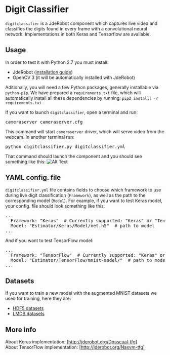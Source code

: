 # Digit Classifier
<code>digitclassifier</code> is a JdeRobot component which captures live video and classifies the digits found in every frame with a convolutional neural network. Implementations in both Keras and Tensorflow are available.
## Usage
In order to test it with Python 2.7 you must install: 
* JdeRobot ([installation guide](http://jderobot.org/Installation))
* OpenCV 3 (it will be automatically installed with JdeRobot)

Aditionally, you will need a few Python packages, generally installable via <code>python-pip</code>. We have prepared a <code>requirements.txt</code> file, which will automatically install all these dependencies by running:
<code>pip2 installl -r requirements.txt </code>


If you want to launch <code>digitclassifier</code>, open a terminal and run:
<pre>
cameraserver cameraserver.cfg
</pre>
This command will start <code>cameraserver</code> driver, which will serve 
video from the webcam. In another terminal run:
<pre>
python digitclassifier.py digitclassifier.yml
</pre>
That command should launch the component and you should see something like this:
![Alt Text](https://media.giphy.com/media/xT0xevE4RgzA4CTEju/giphy.gif)

## YAML config. file
<code>digitclassifier.yml</code> file contains fields to choose which framework
to use during live digit classification (<code>Framework</code>), as well
as the path to the corresponding model (<code>Model</code>). For example, if 
you want to test Keras model, your config. file should look something like 
this: 
<pre>
...
  Framework: "Keras"  # Currently supported: "Keras" or "Tensorflow"
  Model: "Estimator/Keras/Model/net.h5"  # path to model
...
</pre>

And if you want to test TensorFlow model:
<pre>
...
  Framework: "TensorFlow"  # Currently supported: "Keras" or "Tensorflow"
  Model: "Estimator/TensorFlow/mnist-model/"  # path to model
...
</pre>


## Datasets
If you want to train a new model with the augmented MNIST datasets we used for
training, here they are:
* [HDF5 datasets](https://mega.nz/#!hV12GapC!3eGRv0Ty8VRoJxhnbrG_4e21QUnPNjraTnqUJog7PxU)
* [LMDB datasets](https://mega.nz/#!NBkBTSRI!TPfLk4nHY5WjconmhbI9jV_yZLvnImDzextQSBcA6Wk)


## More info
About Keras implementation: [http://jderobot.org/Dpascual-tfg] \
About TensorFlow implementation: [http://jderobot.org/Naxvm-tfg]

